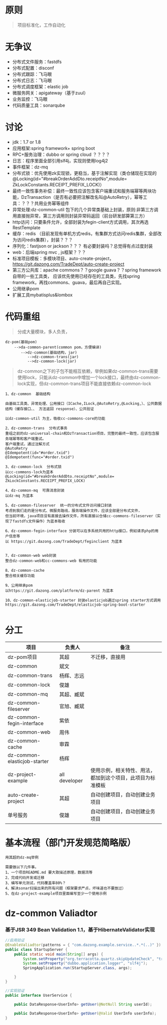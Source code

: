 # 原则
> 项目标准化，工作自动化

# 无争议
* 分布式文件服务：fastdfs
* 分布式配置：disconf
* 分布式跟踪：飞马眼
* 分布式日志：飞马眼
* 分布式调度框架：elastic job
* 微服务网关：apigateway（基于zuul）
* 业务监控：飞马眼
* 代码质量工具：sonarqube

# 讨论
* jdk：1.7 or 1.8
* 应用框架:spring framework+ spring boot
* RPC+服务治理：dubbo  or spring cloud ？？？？
* 日志：程序里面全部引用slf4j，实现则使用log4j2
* 事件框架：dz-mq
* 分布式锁：优先使用zk实现锁，更稳当，基于注解实现（类仓储现在实现的@Locking(id="#breakOrderAddDto.receiptNo",module= ZkLockConstants.RECEIPT_PREFIX_LOCK)）
* 最终一致性事务补偿：最终一致性应该包含客户端重试和服务端幂等两块功能，DzTransaction（是否有必要把注解改名叫@AutoRetry），幂等工具：？？？共用业务幂等组件
* 异常处理:dz-common-util 包下的几个异常类基础上封装，原则:非第三方调用直接抛异常，第三方调用则封装异常码返回（前台研发部算第三方）
* http访问：只要条件允许，全部封装为fegin-client方式调用，其次再选RestTemplate
* 缓存：redis （目前发现有单机方式redis，有集群方式访问redis集群，全部改为访问redis集群），封装？？？
* 序列化：fastjson or jackson？？？ 有必要封装吗？总觉得有点过度封装
* web：后端spring mvc , js框架？？？
* 标准项目模板：多模块项目、auto-create-project，https://git.dazong.com/TradeDept/auto-create-project
* 第三方公共库：apache commons？？google guava？？spring framework自带的一些工具类， 应该优先使用已经存在的工具类，先找spring framework，再找commons、guava，最后再自己实现。
* 公用继承pom
* 扩展工具mybatisplus&lombox

# 代码重组

> 分成大量模块，多人负责， 

```
dz-pom(基础pom)
    -->da-common-parent(common pom，方便编译)
       -->dz-common(基础结构，jar)
          -->dz-common-trans(jar)
          -->dz-common-lock(jar)
```
> dz-common之下的子包不能相互依赖，举例如果dz-common-trans需要使用lock，只能从dz-common中增加一个lock接口，最终由dz-common-lock实现，但dz-common-trans项目不能直接依赖dz-common-lock

```
1、dz-common  基础结构

由基础工具类、异常处理、公用接口（ICache,ILock,@AutoRetry,@Locking,）、公共数据结构（缓存接口、、 方法返回 response）、公共验证

以dz-common-util 为主，吸收cc-commons-core的功能

2、dz-common-trans  分布式事务
重组之前的dz-universal-chain和DzTransaction项目，完整的最终一致性，应该包含服务端幂等和客户端重试。
客户端重试，通过注解方式  
@AutoRetry
@Idempotent(id="#order.txid")
@Idempotent(func="#order.txid")

3、dz-common-lock  分布式锁
以cc-commons-lock为蓝本
@Locking(id="#breakOrderAddDto.receiptNo",module= ZkLockConstants.RECEIPT_PREFIX_LOCK)

4、dz-common-mq  可靠消息封装
以dz-mq 为蓝本

5、dz-common-fileserver  统一的分布式文件访问接口封装
考虑到我们走的是分布式、微服务路线，服务端操作文件，应该全部是分布式文件，
但当前环境，java项目没有直接去操作文件，所有直接以仓储cc-commons-fileserver（实现了fastdfs文件操作）为蓝本吸收

6、dz-common-fegin-interface 分装可以在多系统共用的http接口，例如请求php的用户信息等
以 https://git.dazong.com/TradeDept/feginclient 为蓝本


7、dz-common-web web封装
整合dz-common-web和cc-commons-web 有用的功能

8、dz-common-cache
整合相关缓存功能

9、公用继承pom
以https://git.dazong.com/platform/dz-parent 为蓝本

10、dz-common-elasticjob-starter 封装elasticjob通过spring starter方式调用
https://git.dazong.com/TradeDept/elasticjob-spring-boot-starter


```

# 分工

| 项目|负责人 | 备注
|-------|------|------|
| dz-pom项目 |其超|不迁移，直接用|
| dz-common |斌文|
| dz-common-trans |杨辉、志远|
| dz-common-lock |俊雄|
| dz-common-mq |其超、臧斌|
| dz-common-fileserver |官旭、臧斌|
| dz-common-fegin-interface |紫依|
| dz-common-web |周伟|
| dz-common-cache |审霖|
| dz-common-elasticjob-starter |杨辉|
| dz-project-example |all developer|使用示例，相关特性、用法，都加到这个项目，此项目为标准模板
| auto-create-project|其超|自动创建项目，自动创建业务项目
| 单号服务|俊雄|自动创建项目，自动创建业务项目

# 基本流程（部门开发规范简略版）
```
用其超的dz-mq举例

需要做以下几件事。
1、一个项目README.md 要大致描述原理，数据流等
2、完成代码开发或迁移
3、编写单元测试，代码覆盖率80%？
4、解决sonar扫描出来的所有问题（框架要求严点，坏味道也不要放过）
5、在dz-project-example项目里面编写至少一个使用示例

```

# dz-common Valiadtor

### 基于JSR 349 Bean Validation 1.1，基于HibernateValidator实现
```java
//启用验证
@EnableValiadtor(patterns = { "com.dazong.example.service..*.*(..)" })
public class StartupServer {
    public static void main(String[] args) {
		System.setProperty("org.terracotta.quartz.skipUpdateCheck", "true");
		System.setProperty("dubbo.application.logger", "slf4j");
		SpringApplication.run(StartupServer.class, args);

	}
}

//实现验证
public interface UserService {

	public DataResponse<UserInfo> getUser(@NotNull String userId);
	
	public DataResponse<UserInfo> getUser(@Valid UserInfo userInfo);
}


```